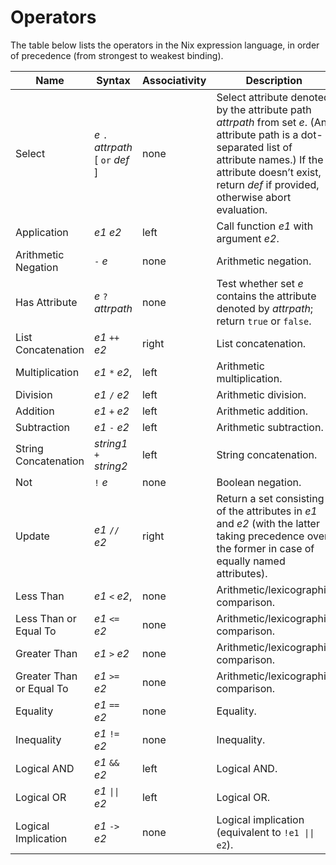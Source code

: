 # Operators

The table below lists the operators in the Nix expression language, in
order of precedence (from strongest to weakest binding).

| Name                     | Syntax                              | Associativity | Description                                                                                                                                                                                                                   | Precedence |
| ------------------------ | ----------------------------------- | ------------- | ----------------------------------------------------------------------------------------------------------------------------------------------------------------------------------------------------------------------------- | ---------- |
| Select                   | *e* `.` *attrpath* \[ `or` *def* \] | none          | Select attribute denoted by the attribute path *attrpath* from set *e*. (An attribute path is a dot-separated list of attribute names.) If the attribute doesn’t exist, return *def* if provided, otherwise abort evaluation. | 1          |
| Application              | *e1* *e2*                           | left          | Call function *e1* with argument *e2*.                                                                                                                                                                                        | 2          |
| Arithmetic Negation      | `-` *e*                             | none          | Arithmetic negation.                                                                                                                                                                                                          | 3          |
| Has Attribute            | *e* `?` *attrpath*                  | none          | Test whether set *e* contains the attribute denoted by *attrpath*; return `true` or `false`.                                                                                                                                  | 4          |
| List Concatenation       | *e1* `++` *e2*                      | right         | List concatenation.                                                                                                                                                                                                           | 5          |
| Multiplication           | *e1* `*` *e2*,                      | left          | Arithmetic multiplication.                                                                                                                                                                                                    | 6          |
| Division                 | *e1* `/` *e2*                       | left          | Arithmetic division.                                                                                                                                                                                                          | 6          |
| Addition                 | *e1* `+` *e2*                       | left          | Arithmetic addition.                                                                                                                                                                                                          | 7          |
| Subtraction              | *e1* `-` *e2*                       | left          | Arithmetic subtraction.                                                                                                                                                                                                       | 7          |
| String Concatenation     | *string1* `+` *string2*             | left          | String concatenation.                                                                                                                                                                                                         | 7          |
| Not                      | `!` *e*                             | none          | Boolean negation.                                                                                                                                                                                                             | 8          |
| Update                   | *e1* `//` *e2*                      | right         | Return a set consisting of the attributes in *e1* and *e2* (with the latter taking precedence over the former in case of equally named attributes).                                                                           | 9          |
| Less Than                | *e1* `<` *e2*,                      | none          | Arithmetic/lexicographic comparison.                                                                                                                                                                                                        | 10         |
| Less Than or Equal To    | *e1* `<=` *e2*                      | none          | Arithmetic/lexicographic comparison.                                                                                                                                                                                                        | 10         |
| Greater Than             | *e1* `>` *e2*                       | none          | Arithmetic/lexicographic comparison.                                                                                                                                                                                                        | 10         |
| Greater Than or Equal To | *e1* `>=` *e2*                      | none          | Arithmetic/lexicographic comparison.                                                                                                                                                                                                        | 10         |
| Equality                 | *e1* `==` *e2*                      | none          | Equality.                                                                                                                                                                                                                     | 11         |
| Inequality               | *e1* `!=` *e2*                      | none          | Inequality.                                                                                                                                                                                                                   | 11         |
| Logical AND              | *e1* `&&` *e2*                      | left          | Logical AND.                                                                                                                                                                                                                  | 12         |
| Logical OR               | *e1* <code>&#124;&#124;</code> *e2* | left          | Logical OR.                                                                                                                                                                                                                   | 13         |
| Logical Implication      | *e1* `->` *e2*                      | none          | Logical implication (equivalent to <code>!e1 &#124;&#124; e2</code>).                                                                                                                                                                            | 14         |
